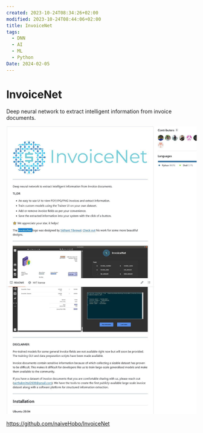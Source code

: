 ```yaml
---
created: 2023-10-24T08:34:26+02:00
modified: 2023-10-24T08:44:06+02:00
title: InvoiceNet
tags:
  - DNN
  - AI
  - ML
  - Python
Date: 2024-02-05
---
```


# InvoiceNet

Deep neural network to extract intelligent information from invoice documents.


![](../_asset/2023-10-24-InvoiceNet_image_1.jpg)


<https://github.com/naiveHobo/InvoiceNet>

